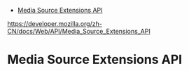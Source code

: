 <!-- TOC -->

- [Media Source Extensions API](#media-source-extensions-api)

<!-- /TOC -->

https://developer.mozilla.org/zh-CN/docs/Web/API/Media_Source_Extensions_API

# Media Source Extensions API